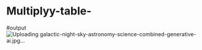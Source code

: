 # Multiplyy-table-
#output 
 ![Uploading galactic-night-sky-astronomy-science-combined-generative-ai.jpg…]()

